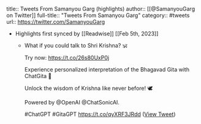 title:: Tweets From Samanyou Garg (highlights)
author:: [[@SamanyouGarg on Twitter]]
full-title:: "Tweets From Samanyou Garg"
category:: #tweets
url:: https://twitter.com/SamanyouGarg

- Highlights first synced by [[Readwise]] [[Feb 5th, 2023]]
	- What if you could talk to Shri Krishna? 🕉️
	  
	  Try now: https://t.co/26s80UxP0j
	  
	  Experience personalized interpretation of the Bhagavad Gita with ChatGita 📘 
	  
	  Unlock the wisdom of Krishna like never before! 🕊️
	  
	  Powered by @OpenAI @ChatSonicAI.
	  
	  #ChatGPT #GitaGPT https://t.co/qyXRF3JRdd ([View Tweet](https://twitter.com/SamanyouGarg/status/1621822456007913472))